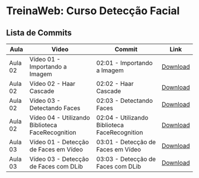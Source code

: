 # TreinaWeb: Curso Detecção Facial

## Lista de Commits

Aula | Video | Commit | Link
------ | ------ | ------ | ------
Aula 02 | Vídeo 01 - Importando a Imagem | 02:01 - Importando a Imagem | [Download](https://github.com/treinaweb/treinaweb-visao-computacional-deteccao-facial/archive/5cf727ea9540abf5005b38d1f8e074b2c0b7f269.zip)
Aula 02 | Vídeo 02 - Haar Cascade | 02:02 - Haar Cascade | [Download](https://github.com/treinaweb/treinaweb-visao-computacional-deteccao-facial/archive/207b600368b5f5c635aa50306189814d3b7dff55.zip)
Aula 02 | Vídeo 03 - Detectando Faces | 02:03 - Detectando Faces | [Download](https://github.com/treinaweb/treinaweb-visao-computacional-deteccao-facial/archive/b78c5bb488ae7b0cf266a8ea4ec75055d98d53a5.zip)
Aula 02 | Vídeo 04 - Utilizando Biblioteca FaceRecognition | 02:04 - Utilizando Biblioteca FaceRecognition | [Download](https://github.com/treinaweb/treinaweb-visao-computacional-deteccao-facial/archive/4307f7c0b99f52e437759650e26e91cb9dd9b273.zip)
Aula 03 | Vídeo 01 - Detecção de Faces em Vídeo | 03:01 - Detecção de Faces em Vídeo | [Download](https://github.com/treinaweb/treinaweb-visao-computacional-deteccao-facial/archive/e885aab4e7430cd163ac01f1adb0c461ce3ae4d3.zip)
Aula 03 | Vídeo 03 - Detecção de Faces com DLib | 03:03 - Detecção de Faces com DLib | [Download](https://github.com/treinaweb/treinaweb-visao-computacional-deteccao-facial/archive/068996d62ac6617badb712e52e7d2f833e7987e6.zip)
